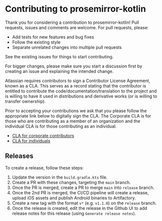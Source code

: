 # Contributing to prosemirror-kotlin

Thank you for considering a contribution to prosemirror-kotlin! Pull requests, issues and comments are welcome. For pull requests, please:

* Add tests for new features and bug fixes
* Follow the existing style
* Separate unrelated changes into multiple pull requests

See the existing issues for things to start contributing.

For bigger changes, please make sure you start a discussion first by creating an issue and explaining the intended change.

Atlassian requires contributors to sign a Contributor License Agreement, known as a CLA. This serves as a record stating that the contributor is entitled to contribute the code/documentation/translation to the project and is willing to have it used in distributions and derivative works (or is willing to transfer ownership).

Prior to accepting your contributions we ask that you please follow the appropriate link below to digitally sign the CLA. The Corporate CLA is for those who are contributing as a member of an organization and the individual CLA is for those contributing as an individual.

* [CLA for corporate contributors](https://opensource.atlassian.com/corporate)
* [CLA for individuals](https://opensource.atlassian.com/individual)

## Releases
To create a release, follow these steps:
1. Update the version in the `build.gradle.kts` file.
2. Create a PR with these changes, targeting the `main` branch.
3. Once the PR is merged, create a PR to merge `main` into `release` branch.
4. Once the 2nd PR is merged, the CI/CD pipeline will create a release, upload iOS assets and publish Android binaries to Artifactory.
5. Create a new tag with the format `v*` (e.g. `v1.1.0`) on the `release` branch.
4. Once the release is created, edit the release in the Github UI to add release notes for this release (using `Generate release notes`).
